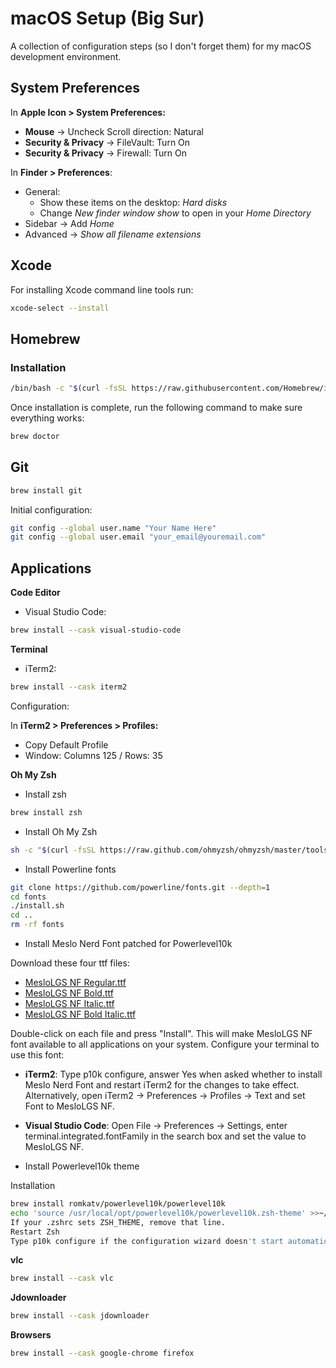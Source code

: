 # macOS Setup (Big Sur)

A collection of configuration steps (so I don't forget them) for my macOS development environment.

## System Preferences

In **Apple Icon > System Preferences:**

- **Mouse** -> Uncheck Scroll direction: Natural
- **Security & Privacy** -> FileVault: Turn On
- **Security & Privacy** -> Firewall: Turn On

In **Finder > Preferences**:

- General:
  - Show these items on the desktop: *Hard disks*
  - Change *New finder window show* to open in your *Home Directory*
- Sidebar -> Add *Home*
- Advanced -> *Show all filename extensions*

## Xcode

For installing Xcode command line tools run:

```bash
xcode-select --install
```

## Homebrew

### Installation

```bash
/bin/bash -c "$(curl -fsSL https://raw.githubusercontent.com/Homebrew/install/HEAD/install.sh)"
```

Once installation is complete, run the following command to make sure everything works:

```bash
brew doctor
```

## Git

```bash
brew install git
```

Initial configuration:

```bash
git config --global user.name "Your Name Here"
git config --global user.email "your_email@youremail.com"
```

## Applications

**Code Editor**

- Visual Studio Code:

```bash
brew install --cask visual-studio-code
```

**Terminal**

- iTerm2:

```bash
brew install --cask iterm2
```

Configuration:

In **iTerm2 > Preferences > Profiles:**

- Copy Default Profile
- Window: Columns 125 / Rows: 35

**Oh My Zsh**

- Install zsh

```bash
brew install zsh
````

- Install Oh My Zsh

```bash
sh -c "$(curl -fsSL https://raw.github.com/ohmyzsh/ohmyzsh/master/tools/install.sh)"
````

- Install Powerline fonts

```bash
git clone https://github.com/powerline/fonts.git --depth=1
cd fonts
./install.sh
cd ..
rm -rf fonts
```

- Install Meslo Nerd Font patched for Powerlevel10k

Download these four ttf files:

- [MesloLGS NF Regular.ttf](https://github.com/romkatv/dotfiles-public/raw/master/.local/share/fonts/NerdFonts/MesloLGS%20NF%20Regular.ttf)
- [MesloLGS NF Bold.ttf](https://github.com/romkatv/dotfiles-public/raw/master/.local/share/fonts/NerdFonts/MesloLGS%20NF%20Bold.ttf)
- [MesloLGS NF Italic.ttf](https://github.com/romkatv/dotfiles-public/raw/master/.local/share/fonts/NerdFonts/MesloLGS%20NF%20Italic.ttf)
- [MesloLGS NF Bold Italic.ttf](https://github.com/romkatv/dotfiles-public/raw/master/.local/share/fonts/NerdFonts/MesloLGS%20NF%20Bold%20Italic.ttf)

Double-click on each file and press "Install". This will make MesloLGS NF font available to all applications on your system. Configure your terminal to use this font:

- **iTerm2**: Type p10k configure, answer Yes when asked whether to install Meslo Nerd Font and restart iTerm2 for the changes to take effect. Alternatively, open iTerm2 → Preferences → Profiles → Text and set Font to MesloLGS NF.
- **Visual Studio Code**: Open File → Preferences → Settings, enter terminal.integrated.fontFamily in the search box and set the value to MesloLGS NF.

- Install Powerlevel10k theme

Installation

```bash
brew install romkatv/powerlevel10k/powerlevel10k
echo 'source /usr/local/opt/powerlevel10k/powerlevel10k.zsh-theme' >>~/.zshrc
If your .zshrc sets ZSH_THEME, remove that line.
Restart Zsh
Type p10k configure if the configuration wizard doesn't start automatically.
````

**vlc**

```bash
brew install --cask vlc
````
**Jdownloader**
```bash
brew install --cask jdownloader
```
**Browsers**
```bash
brew install --cask google-chrome firefox
````




